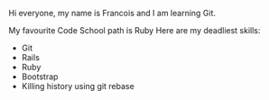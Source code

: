 Hi everyone, my name is Francois and I am learning Git.

My favourite Code School path is Ruby
Here are my deadliest skills:

* Git
* Rails
* Ruby
* Bootstrap
* Killing history using git rebase
